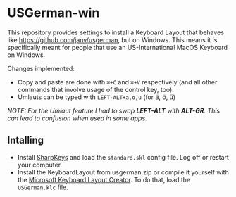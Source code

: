 # USGerman-win

This repository provides settings to install a Keyboard Layout that behaves like https://github.com/janv/usgerman, but on Windows.
This means it is specifically meant for people that use an US-International MacOS Keyboard on Windows.

Changes implemented:

* Copy and paste are done with `⌘+C` and `⌘+V` respectively (and all other commands that involve usage of the control key, too).
* Umlauts can be typed with `LEFT-ALT+a,o,u` (for ä, ö, ü)

*NOTE: For the Umlaut feature I had to swap **LEFT-ALT** with **ALT-GR**. This can lead to confusion when used in some apps.*


## Intalling

* Install [SharpKeys](https://github.com/randyrants/sharpkeys) and load the `standard.skl` config file. Log off or restart your computer.
* Install the KeyboardLayout from usgerman.zip or compile it yourself with the [Microsoft Keyboard Layout Creator](https://www.microsoft.com/en-us/download/details.aspx?id=102134). To do that, load the `USGerman.klc` file.

